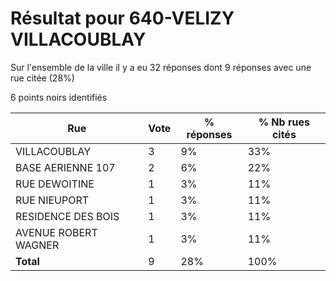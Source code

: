 # Résultat pour 640-VELIZY VILLACOUBLAY

Sur l'ensemble de la ville il y a eu 32 réponses dont 9 réponses avec une rue citée (28%)

6 points noirs identifiés

| Rue | Vote | % réponses | % Nb rues cités|
|-----|------|------------|----------------|
| VILLACOUBLAY | 3 | 9% | 33%|
| BASE AERIENNE 107 | 2 | 6% | 22%|
| RUE DEWOITINE | 1 | 3% | 11%|
| RUE NIEUPORT | 1 | 3% | 11%|
| RESIDENCE DES BOIS | 1 | 3% | 11%|
| AVENUE ROBERT WAGNER | 1 | 3% | 11%|
| **Total** | 9 | 28% | 100%|
